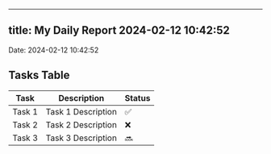 
---
title: My Daily Report 2024-02-12 10:42:52
---

Date: 2024-02-12 10:42:52

## Tasks Table

| Task | Description | Status |
|------|-------------|--------|
| Task 1 | Task 1 Description | ✅ |
| Task 2 | Task 2 Description | ❌ |
| Task 3 | Task 3 Description | 🔜 |
